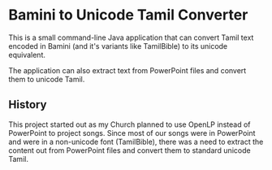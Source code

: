 # Bamini to Unicode Tamil Converter

This is a small command-line Java application that can convert Tamil text encoded in Bamini (and it's variants
like TamilBible) to its unicode equivalent.

The application can also extract text from PowerPoint files and convert them to unicode Tamil.

## History

This project started out as my Church planned to use OpenLP instead of PowerPoint to project songs. Since
most of our songs were in PowerPoint and were in a non-unicode font (TamilBible), there was a need to extract
the content out from PowerPoint files and convert them to standard unicode Tamil.
